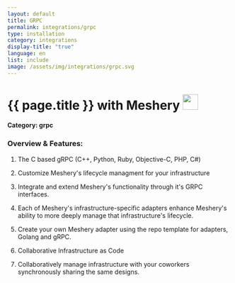 ```yaml
---
layout: default
title: GRPC
permalink: integrations/grpc
type: installation
category: integrations
display-title: "true"
language: en
list: include
image: /assets/img/integrations/grpc.svg
---
```


<h1>{{ page.title }} with Meshery <img src="{{ page.image }}" style="width: 35px; height: 35px;" /></h1>


#### Category: grpc

### Overview & Features:
1. The C based gRPC (C++, Python, Ruby, Objective-C, PHP, C#)

2. Customize Meshery's lifecycle managment for your infrastructure

5. Integrate and extend Meshery's functionality through it's GRPC interfaces.

6. Each of Meshery's infrastructure-specific adapters enhance Meshery's ability to more deeply manage that infrastructure's lifecycle.

7. Create your own Meshery adapter using the repo template for adapters, Golang and gRPC.

8. Collaborative Infrastructure as Code

9. Collaboratively manage infrastructure with your coworkers synchronously sharing the same designs.


